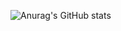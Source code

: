 ![Anurag's GitHub stats](https://github-readme-stats.vercel.app/api?username=Alexey178&show_icons=true&theme=dracula)
